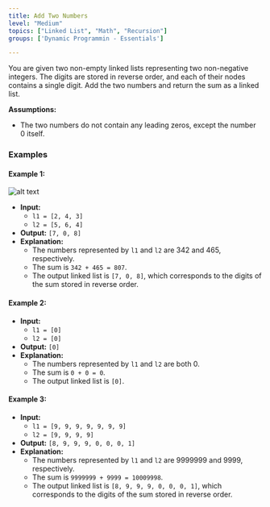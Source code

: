 ```yaml
---
title: Add Two Numbers
level: "Medium"
topics: ["Linked List", "Math", "Recursion"]
groups: ['Dynamic Programmin - Essentials']

---
```

You are given two non-empty linked lists representing two non-negative integers. The digits are stored in reverse order, and each of their nodes contains a single digit. Add the two numbers and return the sum as a linked list.

**Assumptions:**
- The two numbers do not contain any leading zeros, except the number 0 itself.


### Examples

#### Example 1:
![alt text](../../leetcodeAssets/image.png)
- **Input:** 
  - `l1 = [2, 4, 3]`
  - `l2 = [5, 6, 4]`
- **Output:** `[7, 0, 8]`
- **Explanation:** 
  - The numbers represented by `l1` and `l2` are 342 and 465, respectively.
  - The sum is `342 + 465 = 807`.
  - The output linked list is `[7, 0, 8]`, which corresponds to the digits of the sum stored in reverse order.

#### Example 2:
- **Input:** 
  - `l1 = [0]`
  - `l2 = [0]`
- **Output:** `[0]`
- **Explanation:** 
  - The numbers represented by `l1` and `l2` are both 0.
  - The sum is `0 + 0 = 0`.
  - The output linked list is `[0]`.

#### Example 3:
- **Input:** 
  - `l1 = [9, 9, 9, 9, 9, 9, 9]`
  - `l2 = [9, 9, 9, 9]`
- **Output:** `[8, 9, 9, 9, 0, 0, 0, 1]`
- **Explanation:** 
  - The numbers represented by `l1` and `l2` are 9999999 and 9999, respectively.
  - The sum is `9999999 + 9999 = 10009998`.
  - The output linked list is `[8, 9, 9, 9, 0, 0, 0, 1]`, which corresponds to the digits of the sum stored in reverse order.

